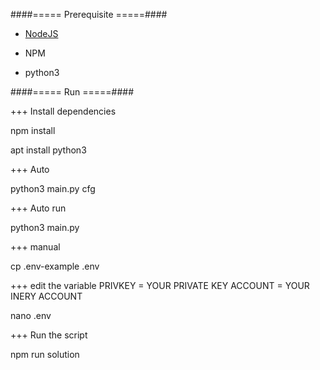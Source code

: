 ####===== Prerequisite =====####

- [NodeJS](https://nodejs.org/en/)

- NPM

- python3


####===== Run =====####

+++ Install dependencies


npm install

apt install python3

+++ Auto

python3 main.py cfg

+++ Auto run 

python3 main.py

+++ manual

cp .env-example .env

+++ edit the variable
PRIVKEY = YOUR PRIVATE KEY
ACCOUNT = YOUR INERY ACCOUNT

nano .env


+++ Run the script

npm run solution


